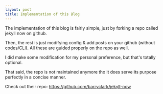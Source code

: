 ```yaml
---
layout: post
title: Implementation of this Blog
---
```


The implementation of this blog is fairly simple, just by forking a repo called jekyll now on github.  
  
Then, the rest is just modifying config & add posts on your github (without codes/CLI). All these are guided properly on the repo as well.  
  
I did make some modification for my personal preference, but that's totally optional.  
  
That said, the repo is not maintained anymore tho it does serve its purpose perfectly in a concise manner.
  
Check out their repo: https://github.com/barryclark/jekyll-now
